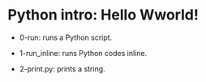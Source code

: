 # Python intro: Hello Wworld!

* 0-run: runs a Python script.

* 1-run_inline: runs Python codes inline.

* 2-print.py: prints a string.


